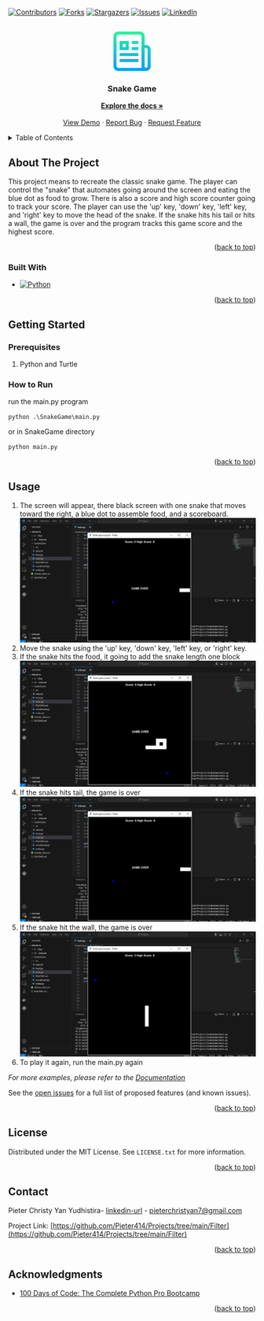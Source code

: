 <!-- Improved compatibility of back to top link: See: https://github.com/othneildrew/Best-README-Template/pull/73 -->
<a id="readme-top"></a>
<!--
*** Thanks for checking out the Best-README-Template. If you have a suggestion
*** that would make this better, please fork the repo and create a pull request
*** or simply open an issue with the tag "enhancement".
*** Don't forget to give the project a star!
*** Thanks again! Now go create something AMAZING! :D
-->



<!-- PROJECT SHIELDS -->
<!--
*** I'm using markdown "reference style" links for readability.
*** Reference links are enclosed in brackets [ ] instead of parentheses ( ).
*** See the bottom of this document for the declaration of the reference variables
*** for contributors-url, forks-url, etc. This is an optional, concise syntax you may use.
*** https://www.markdownguide.org/basic-syntax/#reference-style-links
-->
[![Contributors][contributors-shield]][contributors-url]
[![Forks][forks-shield]][forks-url]
[![Stargazers][stars-shield]][stars-url]
[![Issues][issues-shield]][issues-url]
[![LinkedIn][linkedin-shield]][linkedin-url]

<!-- PROJECT LOGO -->
<br />
<div align="center">
  <a href="https://github.com/Pieter414/Projects/tree/main/SnakeGame">
    <img src="../images/logo.png" alt="Logo" width="80" height="80">
  </a>

<h3 align="center">Snake Game</h3>

  <p align="center">
    <a href="https://github.com/Pieter414/Projects/tree/main/SnakeGame"><strong>Explore the docs »</strong></a>
    <br />
    <br />
    <a href="https://github.com/Pieter414/Projects/tree/main/SnakeGame">View Demo</a>
    ·
    <a href="https://github.com/Pieter414/Projects/issues/new?labels=bug&template=bug-report---.md">Report Bug</a>
    ·
    <a href="https://github.com/Pieter414/Projects/issues/new?labels=enhancement&template=feature-request---.md">Request Feature</a>
  </p>
</div>



<!-- TABLE OF CONTENTS -->
<details>
  <summary>Table of Contents</summary>
  <ol>
    <li>
      <a href="#about-the-project">About The Project</a>
      <ul>
        <li><a href="#built-with">Built With</a></li>
      </ul>
    </li>
    <li>
      <a href="#getting-started">Getting Started</a>
      <ul>
        <li><a href="#prerequisites">Prerequisites</a></li>
      </ul>
    </li>
    <li><a href="#usage">Usage</a></li>
    <li><a href="#contact">Contact</a></li>
    <li><a href="#acknowledgments">Acknowledgments</a></li>
  </ol>
</details>



<!-- ABOUT THE PROJECT -->
## About The Project

This project means to recreate the classic snake game. The player can control the "snake" that automates going around the screen and eating the blue dot as food to grow. There is also a score and high score counter going to track your score. The player can use the 'up' key, 'down' key, 'left' key, and 'right' key to move the head of the snake. If the snake hits his tail or hits a wall, the game is over and the program tracks this game score and the highest score.

<p align="right">(<a href="#readme-top">back to top</a>)</p>



### Built With

* [![Python][python.org]][Python-url]

<p align="right">(<a href="#readme-top">back to top</a>)</p>



<!-- GETTING STARTED -->
## Getting Started

### Prerequisites

1. Python and Turtle

### How to Run
run the main.py program
```
python .\SnakeGame\main.py
```

or in SnakeGame directory
```
python main.py
```

<p align="right">(<a href="#readme-top">back to top</a>)</p>



<!-- USAGE EXAMPLES -->
## Usage

1. The screen will appear, there black screen with one snake that moves toward the right, a blue dot to assemble food, and a scoreboard. 
![start screen](src/image1.png)
2. Move the snake using the 'up' key, 'down' key, 'left' key, or 'right' key. 
3. If the snake hits the food, it going to add the snake length one block
![longer snake](src/image2.png)
4. If the snake hits tail, the game is over
![snake hits itself](src/image3.png)
5. If the snake hit the wall, the game is over
![snake hit the wall](src/image4.png)
6. To play it again, run the main.py again

_For more examples, please refer to the [Documentation](https://example.com)_

See the [open issues](https://github.com/github_username/repo_name/issues) for a full list of proposed features (and known issues).

<p align="right">(<a href="#readme-top">back to top</a>)</p>

<!-- LICENSE -->
## License

Distributed under the MIT License. See `LICENSE.txt` for more information.

<p align="right">(<a href="#readme-top">back to top</a>)</p>



<!-- CONTACT -->
## Contact

Pieter Christy Yan Yudhistira- [linkedin-url](https://www.linkedin.com/in/pieter-christy-yan-yudhistira/) - pieterchristyan7@gmail.com

Project Link: [https://github.com/Pieter414/Projects/tree/main/Filter](https://github.com/Pieter414/Projects/tree/main/Filter)

<p align="right">(<a href="#readme-top">back to top</a>)</p>



<!-- ACKNOWLEDGMENTS -->
## Acknowledgments

* [100 Days of Code: The Complete Python Pro Bootcamp](https://www.udemy.com/course/100-days-of-code/)

<p align="right">(<a href="#readme-top">back to top</a>)</p>



<!-- MARKDOWN LINKS & IMAGES -->
<!-- https://www.markdownguide.org/basic-syntax/#reference-style-links -->
[contributors-shield]: https://img.shields.io/github/contributors/pieter414/Projects.svg?style=for-the-badge
[contributors-url]:  https://github.com/Pieter414/Projects/graphs/contributors
[forks-shield]: https://img.shields.io/github/forks/pieter414/Projects.svg?style=for-the-badge
[forks-url]:  https://github.com/Pieter414/Projects/network/members
[stars-shield]: https://img.shields.io/github/stars/pieter414/Projects.svg?style=for-the-badge
[stars-url]:  https://github.com/Pieter414/Projects//stargazers
[issues-shield]: https://img.shields.io/github/issues/pieter414/Projects.svg?style=for-the-badge
[issues-url]:  https://github.com/Pieter414/Projects//issues
[linkedin-shield]: https://img.shields.io/badge/-LinkedIn-black.svg?style=for-the-badge&logo=linkedin&colorB=555
[linkedin-url]: https://www.linkedin.com/in/pieter-christy-yan-yudhistira/
[product-screenshot]: images/screenshot.png
[Bootstrap.com]: https://img.shields.io/badge/Bootstrap-563D7C?style=for-the-badge&logo=bootstrap&logoColor=white
[Bootstrap-url]: https://getbootstrap.com
[python.org]: https://img.shields.io/badge/python-3670A0?style=for-the-badge&logo=python&logoColor=ffdd54
[Python-url]: https://python.org
